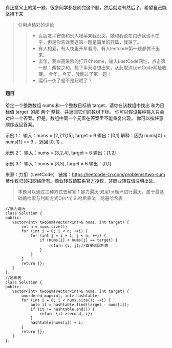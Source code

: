 真正意义上的第一题，很多同学都是刷完这个题，然后就没有然后了，希望自己能坚持下来  
>引用点精彩的评论
>>+ 女朋友平安夜和别人吃苹果我没哭，她和我说在跑步我也不在乎，但是你告诉我这第一题是简单的开篇，我哭了。
>>+ 有人相爱，有人夜里开车看海，有人leetcode第一题都做不出来。
>>+ 去年，我兴高采烈的打开Chrome，输入LeetCode网址，点击第一题：两数之和。想了半天没想出来，从此取消LeetCode网址收藏。 今年，今天，我刷过了第一题！
>>+ 运行一夜了是不是超时了？
#### 题目 ###
给定一个整数数组 nums 和一个整数目标值 target，请你在该数组中找出 和为目标值 target  的那 两个 整数，并返回它们的数组下标。
你可以假设每种输入只会对应一个答案。但是，数组中同一个元素在答案里不能重复出现。
你可以按任意顺序返回答案。

示例 1：
输入：nums = [2,7,11,15], target = 9
输出：[0,1]
解释：因为 nums[0] + nums[1] == 9 ，返回 [0, 1] 。

示例 2：
输入：nums = [3,2,4], target = 6
输出：[1,2]

示例 3：
输入：nums = [3,3], target = 6
输出：[0,1]

来源：力扣（LeetCode）
链接：https://leetcode-cn.com/problems/two-sum
著作权归领扣网络所有。商业转载请联系官方授权，非商业转载请注明出处。

>本题可以通过三种方式去解答
 1.暴力遍历:双层for循环进行遍历，属于最基础的检索与判断方式O(n*n)
 2.哈希表法：两遍哈希表
 
 ```
 //暴力遍历
 class Solution {
public:
    vector<int> twoSum(vector<int>& nums, int target) {
        int n = nums.size();
        for (int i = 0; i < n; ++i) {
            for (int j = i + 1; j < n; ++j) {
                if (nums[i] + nums[j] == target) {
                    return {i, j};//直接返回列表
                }
            }
        }
        return {};
    }
};
//哈希表
class Solution {
public:
    vector<int> twoSum(vector<int>& nums, int target) {
        unordered_map<int, int> hashtable;
        for (int i = 0; i < nums.size(); ++i) {
            auto it = hashtable.find(target - nums[i]);
            if (it != hashtable.end()) {
                return {it->second, i};
            }
            hashtable[nums[i]] = i;
        }
        return {};
    }
};